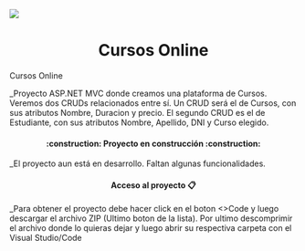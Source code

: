 ![](https://github.com/Sofidiazb/Parcial-1---Herramientas-de-Programacion/assets/94146059/19ec1647-f510-470e-b3d7-179af79917b6)


<h1 align="center">
Cursos Online
</h1>
Cursos Online

_Proyecto ASP.NET MVC donde creamos una plataforma de Cursos. Veremos dos CRUDs relacionados entre sí.
Un CRUD será el de Cursos, con sus atributos Nombre, Duracion y precio.
El segundo CRUD es el de Estudiante, con sus atributos Nombre, Apellido, DNI y Curso elegido.

<h4 align="center">
:construction: Proyecto en construcción :construction:
</h4>

_El proyecto aun está en desarrollo. Faltan algunas funcionalidades.


<h4 align="center">
Acceso al proyecto 📋
</h4> 

_Para obtener el proyecto debe hacer click en el boton <>Code y luego descargar el archivo ZIP (Ultimo boton de la lista).
Por ultimo descomprimir el archivo donde lo quieras dejar y luego abrir su respectiva carpeta con el Visual Studio/Code
